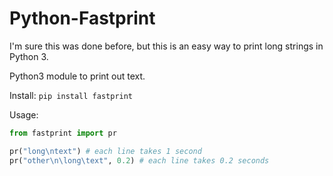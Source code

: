 # Python-Fastprint
I'm sure this was done before, but this is an easy way to print long strings in Python 3. 

Python3 module to print out text.

Install:
`pip install fastprint`

Usage:

```python
from fastprint import pr

pr("long\ntext") # each line takes 1 second
pr("other\n\long\text", 0.2) # each line takes 0.2 seconds
```
